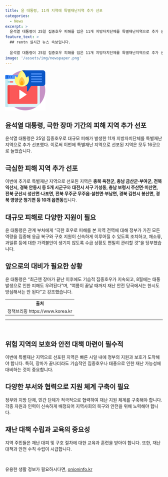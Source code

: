 ```yaml
---
title: 윤 대통령, 11개 지역에 특별재난지역 추가 선포
categories:
  - News
excerpt: >
  윤석열 대통령이 25일 집중호우 피해를 입은 11개 지방자치단체를 특별재난지역으로 추가 선포했다. 최근 극한 호우가 빈번하게 발생하면서 주민과 국민에게 어려움이 우려되고 있어 정부는 응급 복구와 구호 지원을 신속히 집중하고 수급 상황을 면밀히 관리할 것을 당부했다. 또한, 여름이 끝날 때까지 재난 안전 당국에서는 한시도 방심해서는 안된다고 강조했다.
feature_text: >
  ## rentn 실시간 뉴스 속보입니다.

  윤석열 대통령이 25일 집중호우 피해를 입은 11개 지방자치단체를 특별재난지역으로 추가 선포했다. 최근 극한 호우가 빈번하게 발생하면서 주민과 국민에게 어려움이 우려되고 있어 정부는 응급 복구와 구호 지원을 신속히 집중하고 수급 상황을 면밀히 관리할 것을 당부했다. 또한, 여름이 끝날 때까지 재난 안전 당국에서는 한시도 방심해서는 안된다고 강조했다.
image: '/assets/img/newspaper.png'
---
```


<p><img src="/assets/img/news.png" alt="rentncar 속보" /></p>

<h2>윤석열 대통령, 극한 장마 기간의 피해 지역 추가 선포</h2>

<p data-ke-size="size16">윤석열 대통령은 25일 집중호우로 대규모 피해가 발생한 11개 지방자치단체를 특별재난지역으로 추가 선포했다. 이로써 이번에 특별재난 지역으로 선포된 지역은 모두 16곳으로 늘었습니다.</p>

<h2 data-ke-size="size26">극심한 피해 지역 추가 선포</h2>

<p data-ke-size="size16">이번에 추가로 특별재난 지역으로 선포된 지역은 <b>충북 옥천군, 충남 금산군·부여군, 전북 익산시, 경북 안동시 등 5개 시군구</b>와 <b>대전시 서구 기성동, 충남 보령시 주산면·미산면, 전북 군산시 성산면·나포면, 전북 무주군 무주읍·설천면·부남면, 경북 김천시 봉산면, 경북 영양군 청기면 등 10개 읍면동</b>입니다.</p>

<h2 data-ke-size="size26">대규모 피해로 다양한 지원이 필요</h2>

<p data-ke-size="size16">윤 대통령은 관계 부처에게 “극한 호우로 피해를 본 지역 전역에 대해 정부가 가진 모든 역량을 집중해 응급 복구와 구호 지원이 신속하게 이루어질 수 있도록 조치하고, 채소류, 과일류 등에 대한 가격불안이 생기지 않도록 수급 상황도 면밀히 관리할 것”을 당부했습니다.</p>

<h2 data-ke-size="size26">앞으로의 대비가 필요한 상황</h2>

<p data-ke-size="size16">윤 대통령은 “최근엔 장마가 끝난 이후에도 기습적 집중호우가 지속되고, 8월에는 태풍 발생으로 인한 피해도 우려된다”며, “여름이 끝날 때까지 재난 안전 당국에서는 한시도 방심해서는 안 된다”고 강조했습니다.</p>

<table>
    <tr>
        <td style="text-align: center; height: 17px;"><b>출처</b></td>
    </tr>
    <tr>
        <td style="text-align: center; height: 17px;">정책브리핑 https://www.korea.kr</td>
    </tr>
</table>

<hr>

<p data-ke-size="size16">&nbsp;</p>

<h2 data-ke-size="size26">위험 지역의 보호와 안전 대책 마련이 필수적</h2>

<p data-ke-size="size16">이번에 특별재난 지역으로 선포된 지역은 빠른 시일 내에 정부의 지원과 보호가 도착해야 합니다. 특히, 장마가 끝나더라도 기습적인 집중호우나 태풍으로 인한 재난 가능성에 대비하는 것이 중요합니다.</p>

<h2 data-ke-size="size26">다양한 부서와 협력으로 지원 체계 구축이 필요</h2>

<p data-ke-size="size16">정부와 지방 단체, 민간 단체가 적극적으로 협력하여 재난 지원 체계를 구축해야 합니다. 각종 자원과 인력이 신속하게 배정되어 지역사회의 복구와 안전을 위해 노력해야 합니다.</p>

<h2 data-ke-size="size26">재난 대책 수립과 교육의 중요성</h2>

<p data-ke-size="size16">지역 주민들은 재난 대피 및 구호 절차에 대한 교육과 훈련을 받아야 합니다. 또한, 재난 대책과 안전 수칙 수립이 시급합니다.</p>

<p data-ke-size="size16">&nbsp;</p>
유용한 생활 정보가 필요하시다면, <a href="https://onioninfo.kr" rel="dofollow">onioninfo.kr</a>


